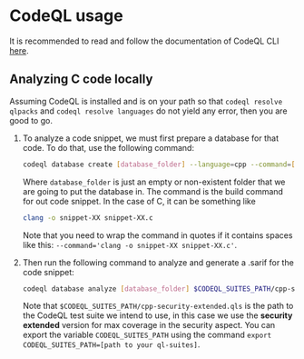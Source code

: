 # CodeQL usage

It is recommended to read and follow the documentation of CodeQL CLI [here](https://docs.github.com/en/code-security/codeql-cli/getting-started-with-the-codeql-cli/setting-up-the-codeql-cli).

## Analyzing C code locally

Assuming CodeQL is installed and is on your path so that `codeql resolve qlpacks` and `codeql resolve languages` do not yield any error, then you are good to go.

1. To analyze a code snippet, we must first prepare a database for that code. To do that, use the following command:
   ```bash
   codeql database create [database_folder] --language=cpp --command=[build_command]
   ```
   Where `database_folder` is just an empty or non-existent folder that we are going to put the database in. The command is the build command for out code snippet. In the case of C, it can be something like
   ```bash
   clang -o snippet-XX snippet-XX.c
   ```
   Note that you need to wrap the command in quotes if it contains spaces like this: `--command='clang -o snippet-XX snippet-XX.c'`.
2. Then run the following command to analyze and generate a .sarif for the code snippet:
   ```bash
   codeql database analyze [database_folder] $CODEQL_SUITES_PATH/cpp-security-extended.qls --format=sarifv2.1.0 --output=[output_file].sarif
   ```

   Note that `$CODEQL_SUITES_PATH/cpp-security-extended.qls` is the path to the CodeQL test suite we intend to use, in this case we use the **security extended** version for max coverage in the security aspect.
   You can export the variable `CODEQL_SUITES_PATH` using the command `export CODEQL_SUITES_PATH=[path to your ql-suites]`.
